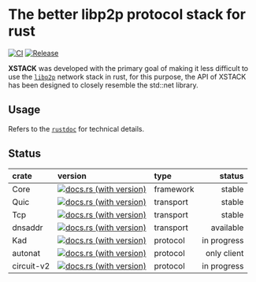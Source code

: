 # The better libp2p protocol stack for rust

[![CI](https://github.com/HalaOS/xstack/actions/workflows/ci.yaml/badge.svg)](https://github.com/HalaOS/xstack/actions/workflows/ci.yaml)
[![Release](https://github.com/HalaOS/xstack/actions/workflows/release.yaml/badge.svg)](https://github.com/HalaOS/xstack/actions/workflows/release.yaml)

**XSTACK** was developed with the primary goal of making it less difficult to use the [`libp2p`](https://libp2p.io/) network stack in rust,
for this purpose, the API of XSTACK has been designed to closely resemble the std::net library.

## Usage

Refers to the [`rustdoc`](https://docs.rs/xstack) for technical details.

## Status

| crate       |  version                                                                      |  type           | status      |
| :----------- | :---------------------------------------------------------------------------------------------------------------------- | :--------------- | -----------: |
| Core        | [![docs.rs (with version)](https://img.shields.io/docsrs/xstack/0.2.15)](https://docs.rs/xstack/latest)                | framework | stable      |
| Quic        | [![docs.rs (with version)](https://img.shields.io/docsrs/xstack-quic/0.2.15)](https://docs.rs/xstack-quic/latest)      | transport | stable      |
| Tcp         | [![docs.rs (with version)](https://img.shields.io/docsrs/xstack-tcp/0.2.15)](https://docs.rs/xstack-tcp/latest)        | transport | stable      |
| dnsaddr     | [![docs.rs (with version)](https://img.shields.io/docsrs/xstack-dnsaddr/0.2.15)](https://docs.rs/xstack-dnsaddr/latest)| transport | available   |
| Kad         | [![docs.rs (with version)](https://img.shields.io/docsrs/xstack-kad/0.2.15)](https://docs.rs/xstack-kad/latest)        | protocol  | in progress |
| autonat         | [![docs.rs (with version)](https://img.shields.io/docsrs/xstack-autonat/0.2.15)](https://docs.rs/xstack-autonat/latest)        | protocol  | only client |
| circuit-v2         | [![docs.rs (with version)](https://img.shields.io/docsrs/xstack-circuit/0.2.15)](https://docs.rs/xstack-circuit/latest)        | protocol  | in progress |

